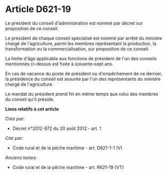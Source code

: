 # Article D621-19

Le président du conseil d'administration est nommé par décret sur proposition de ce conseil. 

Le président de chaque conseil spécialisé est nommé par arrêté du ministre chargé de l'agriculture, parmi les membres
représentant la production, la transformation ou la commercialisation, sur proposition de ce conseil. 

La limite d'âge applicable aux fonctions de président de l'un des conseils mentionnés ci-dessus est fixée à soixante-sept
ans. 

En cas de vacance du poste de président ou d'empêchement de ce dernier, la présidence du conseil est assurée par l'un des
représentants du ministre chargé de l'agriculture. 

Le mandat du président prend fin en même temps que celui des membres du conseil qu'il préside.

**Liens relatifs à cet article**

_Créé par_:

  - Décret n°2012-972 du 20 août 2012 - art. 1

_Cité par_:

  - Code rural et de la pêche maritime - art. D621-1-1 (V)

_Anciens textes_:

  - Code rural et de la pêche maritime - art. R621-19 (VT)
